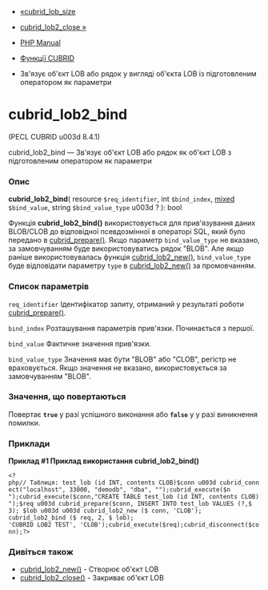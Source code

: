 - [«cubrid_lob_size](function.cubrid-lob-size.md)
- [cubrid_lob2_close »](function.cubrid-lob2-close.md)

- [PHP Manual](index.md)
- [Функції CUBRID](ref.cubrid.md)
- Зв'язує об'єкт LOB або рядок у вигляді об'єкта LOB із підготовленим
оператором як параметри

# cubrid_lob2_bind

(PECL CUBRID u003d 8.4.1)

cubrid_lob2_bind — Зв'язує об'єкт LOB або рядок як об'єкт LOB з
підготовленим оператором як параметри

### Опис

**cubrid_lob2_bind**(
resource `$req_identifier`,
int `$bind_index`,
[mixed](language.types.declarations.md#language.types.declarations.mixed)
`$bind_value`,
string `$bind_value_type` u003d ?
): bool

Функція **cubrid_lob2_bind()** використовується для прив'язування даних
BLOB/CLOB до відповідної псевдозмінної в операторі SQL, який
було передано в [cubrid_prepare()](function.cubrid-prepare.md). Якщо
параметр `bind_value_type` не вказано, за замовчуванням буде використовуватись
рядок "BLOB". Але якщо раніше використовувалась функція
[cubrid_lob2_new()](function.cubrid-lob2-new.md), `bind_value_type`
буде відповідати параметру `type` в
[cubrid_lob2_new()](function.cubrid-lob2-new.md) за промовчанням.

### Список параметрів

`req_identifier`
Ідентифікатор запиту, отриманий у результаті роботи
[cubrid_prepare()](function.cubrid-prepare.md).

`bind_index`
Розташування параметрів прив'язки. Починається з першої.

`bind_value`
Фактичне значення прив'язки.

`bind_value_type`
Значення має бути "BLOB" або "CLOB", регістр не враховується.
Якщо значення не вказано, використовується за замовчуванням "BLOB".

### Значення, що повертаються

Повертає **`true`** у разі успішного виконання або **`false`** у
у разі виникнення помилки.

### Приклади

**Приклад #1 Приклад використання **cubrid_lob2_bind()****

` <?php// Таблиця: test_lob (id INT, contents CLOB)$conn u003d cubrid_connect("localhost", 33000, "demodb", "dba", "");cubrid_execute($n ");cubrid_execute($conn,"CREATE TABLE test_lob (id INT, contents CLOB)");$req u003d cubrid_prepare($conn, INSERT INTO test_lob VALUES (?,$ 3); $lob u003d u003d cubrid_lob2_new ($ conn, 'CLOB'); cubrid_lob2_bind ($ req, 2, $ lob); 'CUBRID LOB2 TEST', 'CLOB');cubrid_execute($req);cubrid_disconnect($conn);?> `

### Дивіться також

- [cubrid_lob2_new()](function.cubrid-lob2-new.md) - Створює об'єкт
LOB
- [cubrid_lob2_close()](function.cubrid-lob2-close.md) - Закриває
об'єкт LOB
